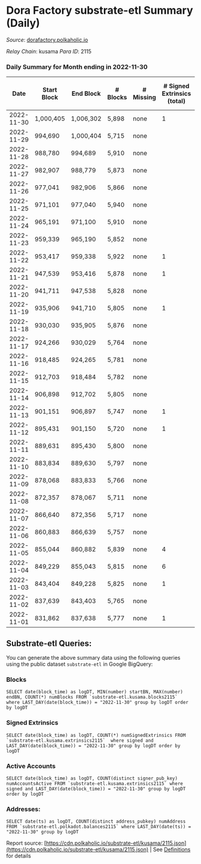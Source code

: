 # Dora Factory substrate-etl Summary (Daily)

_Source_: [dorafactory.polkaholic.io](https://dorafactory.polkaholic.io)

*Relay Chain*: kusama
*Para ID*: 2115



### Daily Summary for Month ending in 2022-11-30


| Date | Start Block | End Block | # Blocks | # Missing | # Signed Extrinsics (total) | # Active Accounts | # Addresses with Balances | # Events | # Transfers | # XCM Transfers In | # XCM Transfers Out |
| ---- | ----------- | --------- | -------- | --------- | --------------------------- | ----------------- | ------------------------- | -------- | ----------- | ------------------ | ------------------- |
| 2022-11-30 | 1,000,405 | 1,006,302 | 5,898 | none  | 1 | 1 | 373 | 11,808 | 1  |   |   |
| 2022-11-29 | 994,690 | 1,000,404 | 5,715 | none  |  |  | 373 | 11,433 |   |   |   |
| 2022-11-28 | 988,780 | 994,689 | 5,910 | none  |  |  | 373 | 11,823 |   |   |   |
| 2022-11-27 | 982,907 | 988,779 | 5,873 | none  |  |  | 373 | 11,749 |   |   |   |
| 2022-11-26 | 977,041 | 982,906 | 5,866 | none  |  |  |  | 11,736 |   |   |   |
| 2022-11-25 | 971,101 | 977,040 | 5,940 | none  |  |  | 373 | 11,883 |   |   |   |
| 2022-11-24 | 965,191 | 971,100 | 5,910 | none  |  |  | 373 | 11,823 |   |   |   |
| 2022-11-23 | 959,339 | 965,190 | 5,852 | none  |  |  | 373 | 11,708 |   |   |   |
| 2022-11-22 | 953,417 | 959,338 | 5,922 | none  | 1 | 1 |  | 11,854 | 1  |   |   |
| 2022-11-21 | 947,539 | 953,416 | 5,878 | none  | 1 | 1 |  | 11,766 | 1  |   |   |
| 2022-11-20 | 941,711 | 947,538 | 5,828 | none  |  |  |  | 11,659 |   |   |   |
| 2022-11-19 | 935,906 | 941,710 | 5,805 | none  | 1 | 1 |  | 11,621 | 1  |   |   |
| 2022-11-18 | 930,030 | 935,905 | 5,876 | none  |  |  |  | 11,755 |   |   |   |
| 2022-11-17 | 924,266 | 930,029 | 5,764 | none  |  |  |  | 11,531 |   |   |   |
| 2022-11-16 | 918,485 | 924,265 | 5,781 | none  |  |  | 373 | 11,565 |   |   |   |
| 2022-11-15 | 912,703 | 918,484 | 5,782 | none  |  |  |  | 11,567 |   |   |   |
| 2022-11-14 | 906,898 | 912,702 | 5,805 | none  |  |  | 373 | 11,614 |   |   |   |
| 2022-11-13 | 901,151 | 906,897 | 5,747 | none  | 1 | 1 |  | 11,504 | 1  |   |   |
| 2022-11-12 | 895,431 | 901,150 | 5,720 | none  | 1 | 1 |  | 11,450 | 1  |   |   |
| 2022-11-11 | 889,631 | 895,430 | 5,800 | none  |  |  |  | 11,603 |   |   |   |
| 2022-11-10 | 883,834 | 889,630 | 5,797 | none  |  |  |  | 11,597 |   |   |   |
| 2022-11-09 | 878,068 | 883,833 | 5,766 | none  |  |  |  | 11,536 |   |   |   |
| 2022-11-08 | 872,357 | 878,067 | 5,711 | none  |  |  |  | 11,425 |   |   |   |
| 2022-11-07 | 866,640 | 872,356 | 5,717 | none  |  |  |  | 11,437 |   |   |   |
| 2022-11-06 | 860,883 | 866,639 | 5,757 | none  |  |  |  | 11,517 |   |   |   |
| 2022-11-05 | 855,044 | 860,882 | 5,839 | none  | 4 | 3 | 373 | 11,709 | 4  |   |   |
| 2022-11-04 | 849,229 | 855,043 | 5,815 | none  | 6 | 4 | 373 | 11,670 | 4  |   |   |
| 2022-11-03 | 843,404 | 849,228 | 5,825 | none  | 1 | 1 | 373 | 11,660 | 1  |   |   |
| 2022-11-02 | 837,639 | 843,403 | 5,765 | none  |  |  |  | 11,533 |   |   |   |
| 2022-11-01 | 831,862 | 837,638 | 5,777 | none  | 1 | 1 | 373 | 11,564 | 1  |   |   |

## Substrate-etl Queries:
You can generate the above summary data using the following queries using the public dataset `substrate-etl` in Google BigQuery:


### Blocks
```
SELECT date(block_time) as logDT, MIN(number) startBN, MAX(number) endBN, COUNT(*) numBlocks FROM `substrate-etl.kusama.blocks2115`  where LAST_DAY(date(block_time)) = "2022-11-30" group by logDT order by logDT
```


### Signed Extrinsics
```
SELECT date(block_time) as logDT, COUNT(*) numSignedExtrinsics FROM `substrate-etl.kusama.extrinsics2115`  where signed and LAST_DAY(date(block_time)) = "2022-11-30" group by logDT order by logDT
```


### Active Accounts
```
SELECT date(block_time) as logDT, COUNT(distinct signer_pub_key) numAccountsActive FROM `substrate-etl.kusama.extrinsics2115` where signed and LAST_DAY(date(block_time)) = "2022-11-30" group by logDT order by logDT
```


### Addresses:
```
SELECT date(ts) as logDT, COUNT(distinct address_pubkey) numAddress FROM `substrate-etl.polkadot.balances2115` where LAST_DAY(date(ts)) = "2022-11-30" group by logDT
```



Report source: [https://cdn.polkaholic.io/substrate-etl/kusama/2115.json](https://cdn.polkaholic.io/substrate-etl/kusama/2115.json) | See [Definitions](/DEFINITIONS.md) for details
